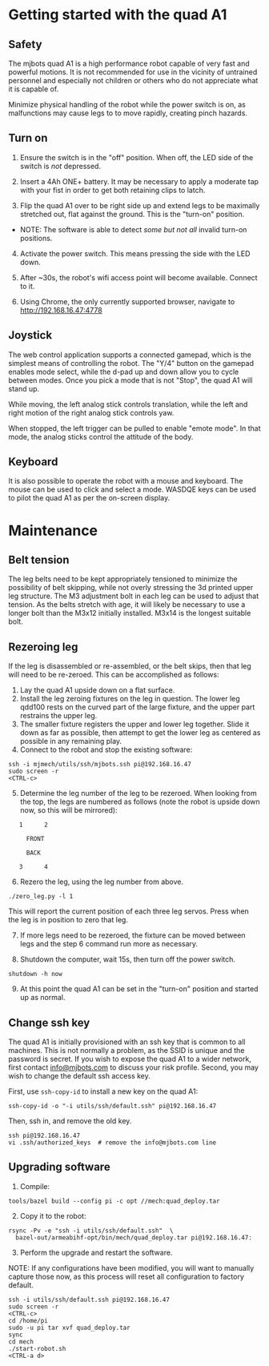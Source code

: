 # Getting started with the quad A1 #

## Safety ##

The mjbots quad A1 is a high performance robot capable of very fast
and powerful motions.  It is not recommended for use in the vicinity
of untrained personnel and especially not children or others who do
not appreciate what it is capable of.

Minimize physical handling of the robot while the power switch is on,
as malfunctions may cause legs to to move rapidly, creating pinch
hazards.

## Turn on ##

1. Ensure the switch is in the "off" position.  When off, the LED side of the switch is *not* depressed.

2. Insert a 4Ah ONE+ battery.  It may be necessary to apply a moderate tap with your fist in order to get both retaining clips to latch.

3. Flip the quad A1 over to be right side up and extend legs to be maximally stretched out, flat against the ground.  This is the "turn-on" position.
  * NOTE: The software is able to detect *some but not all* invalid
    turn-on positions.

4. Activate the power switch.  This means pressing the side with the LED down.

5. After ~30s, the robot's wifi access point will become available.  Connect to it.

6. Using Chrome, the only currently supported browser, navigate to http://192.168.16.47:4778

## Joystick ##

The web control application supports a connected gamepad, which is the
simplest means of controlling the robot.  The "Y/4" button on the
gamepad enables mode select, while the d-pad up and down allow you to
cycle between modes.  Once you pick a mode that is not "Stop", the
quad A1 will stand up.

While moving, the left analog stick controls translation, while the
left and right motion of the right analog stick controls yaw.

When stopped, the left trigger can be pulled to enable "emote mode".
In that mode, the analog sticks control the attitude of the body.

## Keyboard ##

It is also possible to operate the robot with a mouse and keyboard.
The mouse can be used to click and select a mode.  WASDQE keys can be
used to pilot the quad A1 as per the on-screen display.

# Maintenance #

## Belt tension ##

The leg belts need to be kept appropriately tensioned to minimize the
possibility of belt skipping, while not overly stressing the 3d
printed upper leg structure.  The M3 adjustment bolt in each leg can
be used to adjust that tension.  As the belts stretch with age, it
will likely be necessary to use a longer bolt than the M3x12 initially
installed.  M3x14 is the longest suitable bolt.

## Rezeroing leg ##

If the leg is disassembled or re-assembled, or the belt skips, then that leg will need to be re-zeroed.  This can be accomplished as follows:

1. Lay the quad A1 upside down on a flat surface.
2. Install the leg zeroing fixtures on the leg in question.  The lower
   leg qdd100 rests on the curved part of the large fixture, and the
   upper part restrains the upper leg.
3. The smaller fixture registers the upper and lower leg together.
   Slide it down as far as possible, then attempt to get the lower leg
   as centered as possible in any remaining play.
4. Connect to the robot and stop the existing software:

```
ssh -i mjmech/utils/ssh/mjbots.ssh pi@192.168.16.47
sudo screen -r
<CTRL-c>
```

5. Determine the leg number of the leg to be rezeroed.  When looking
   from the top, the legs are numbered as follows (note the robot is
   upside down now, so this will be mirrored):

```
   1      2

     FRONT

     BACK

   3      4
```

6. Rezero the leg, using the leg number from above.

```
./zero_leg.py -l 1
```

This will report the current position of each three leg servos.  Press
<enter> when the leg is in position to zero that leg.

7. If more legs need to be rezeroed, the fixture can be moved between
   legs and the step 6 command run more as necessary.

8. Shutdown the computer, wait 15s, then turn off the power switch.

```
shutdown -h now
```

9. At this point the quad A1 can be set in the "turn-on" position and
   started up as normal.

## Change ssh key ##

The quad A1 is initially provisioned with an ssh key that is common to
all machines.  This is not normally a problem, as the SSID is unique
and the password is secret.  If you wish to expose the quad A1 to a
wider network, first contact info@mjbots.com to discuss your risk
profile.  Second, you may wish to change the default ssh access key.

First, use `ssh-copy-id` to install a new key on the quad A1:

```
ssh-copy-id -o "-i utils/ssh/default.ssh" pi@192.168.16.47
```

Then, ssh in, and remove the old key.

```
ssh pi@192.168.16.47
vi .ssh/authorized_keys  # remove the info@mjbots.com line
```

## Upgrading software ##

1. Compile:

```
tools/bazel build --config pi -c opt //mech:quad_deploy.tar
```

2. Copy it to the robot:

```
rsync -Pv -e "ssh -i utils/ssh/default.ssh"  \
  bazel-out/armeabihf-opt/bin/mech/quad_deploy.tar pi@192.168.16.47:
```

3. Perform the upgrade and restart the software.

NOTE: If any configurations have been modified, you will want to
manually capture those now, as this process will reset all
configuration to factory default.

```
ssh -i utils/ssh/default.ssh pi@192.168.16.47
sudo screen -r
<CTRL-c>
cd /home/pi
sudo -u pi tar xvf quad_deploy.tar
sync
cd mech
./start-robot.sh
<CTRL-a d>
```
